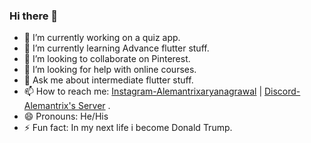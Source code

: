 ### Hi there 👋



- 🔭 I’m currently working on a quiz app.
- 🌱 I’m currently learning Advance flutter stuff.
- 👯 I’m looking to collaborate on Pinterest.
- 🤔 I’m looking for help with online courses.
- 💬 Ask me about intermediate flutter stuff.
- 📫 How to reach me: [Instagram-Alemantrixaryanagrawal](https://www.instagram.com/alemantrixaryanagrawal/) | [Discord-Alemantrix's Server](https://discord.gg/ZY3zhrC) .
- 😄 Pronouns: He/His
- ⚡ Fun fact: In my next life i become Donald Trump.

